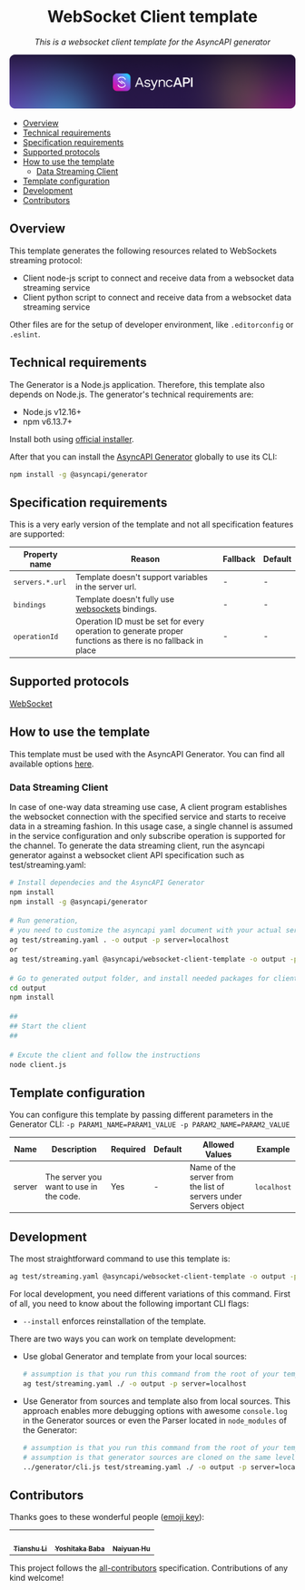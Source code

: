 <h1 align="center">WebSocket Client template</h1>

<p align="center">
  <em>This is a websocket client template for the AsyncAPI generator</em>
</p>

[![AsyncAPI logo](./assets/github-repobanner-generic.png)](https://www.asyncapi.com)  



<!-- toc is generated with GitHub Actions do not remove toc markers -->

<!-- toc -->

- [Overview](#overview)
- [Technical requirements](#technical-requirements)
- [Specification requirements](#specification-requirements)
- [Supported protocols](#supported-protocols)
- [How to use the template](#how-to-use-the-template)
  * [Data Streaming Client](#data-streaming-client)
- [Template configuration](#template-configuration)
- [Development](#development)
- [Contributors](#contributors)

<!-- tocstop -->

## Overview

This template generates the following resources related to WebSockets streaming protocol:

- Client node-js script to connect and receive data from a websocket data streaming service
- Client python  script to connect and receive data from a websocket data streaming service

Other files are for the setup of developer environment, like `.editorconfig` or `.eslint`.

## Technical requirements

The Generator is a Node.js application. Therefore, this template also depends on Node.js. The generator's technical requirements are:

- Node.js v12.16+
- npm v6.13.7+

Install both using [official installer](https://nodejs.org/en/download/).

After that you can install the [AsyncAPI Generator](https://github.com/asyncapi/generator) globally to use its CLI:

```bash
npm install -g @asyncapi/generator
```

## Specification requirements

This is a very early version of the template and not all specification features are supported:

Property name | Reason | Fallback | Default
---|---|---|---
`servers.*.url` | Template doesn't support variables in the server url. | - | -
`bindings` | Template doesn't fully use [websockets](https://github.com/asyncapi/bindings/tree/master/websockets) bindings.| - | -
`operationId` | Operation ID must be set for every operation to generate proper functions as there is no fallback in place | - | -

## Supported protocols

[WebSocket](https://en.wikipedia.org/wiki/WebSocket)

## How to use the template

This template must be used with the AsyncAPI Generator. You can find all available options [here](https://github.com/asyncapi/generator/).

### Data Streaming Client

In case of one-way data streaming use case, A client program establishes the websocket connection with the specified service and starts to receive data in a streaming fashion. In this usage case, a single channel is assumed in the service configuration and only subscribe operation is supported for the channel. To generate the data streaming client, run the asyncapi generator against a websocket client API specification such as test/streaming.yaml:

```bash
# Install dependecies and the AsyncAPI Generator
npm install
npm install -g @asyncapi/generator

# Run generation,
# you need to customize the asyncapi yaml document with your actual server settings. 
ag test/streaming.yaml . -o output -p server=localhost
or
ag test/streaming.yaml @asyncapi/websocket-client-template -o output -p server=localhost

# Go to generated output folder, and install needed packages for client
cd output
npm install

##
## Start the client
##

# Excute the client and follow the instructions
node client.js
```

## Template configuration

You can configure this template by passing different parameters in the Generator CLI: `-p PARAM1_NAME=PARAM1_VALUE -p PARAM2_NAME=PARAM2_VALUE`

| Name | Description | Required | Default | Allowed Values | Example
|---|---|---|---|---|---|
|server|The server you want to use in the code.|Yes| - | Name of the server from the list of servers under Servers object | `localhost`|


## Development

The most straightforward command to use this template is:
```bash
ag test/streaming.yaml @asyncapi/websocket-client-template -o output -p server=localhost
```

For local development, you need different variations of this command. First of all, you need to know about the following important CLI flags:
- `--install` enforces reinstallation of the template.

There are two ways you can work on template development:
- Use global Generator and template from your local sources:
  ```bash
  # assumption is that you run this command from the root of your template
  ag test/streaming.yaml ./ -o output -p server=localhost
  ```
- Use Generator from sources and template also from local sources. This approach enables more debugging options with awesome `console.log` in the Generator sources or even the Parser located in `node_modules` of the Generator:
  ```bash
  # assumption is that you run this command from the root of your template
  # assumption is that generator sources are cloned on the same level as the template
  ../generator/cli.js test/streaming.yaml ./ -o output -p server=localhost
  ```

## Contributors

Thanks goes to these wonderful people ([emoji key](https://allcontributors.org/docs/en/emoji-key)):

<!-- ALL-CONTRIBUTORS-LIST:START - Do not remove or modify this section -->
<!-- prettier-ignore-start -->
<!-- markdownlint-disable -->
<table>
  <tr>
    <td align="center"><a href="https://github.com/tianshu-orcl"><img src="https://avatars.githubusercontent.com/u/100882324?v=4" width="100px;" alt=""/><br /><sub><b>Tianshu Li</b></td>
    <td align="center"><a href="https://github.com/ybaba888"><img src="https://avatars.githubusercontent.com/u/40038220?v=4" width="100px;" alt=""/><br /><sub><b>Yoshitaka Baba</b></td>
    <td align="center"><a href="https://github.com/naihu-orcl"><img src="https://avatars.githubusercontent.com/u/125392435?v=4" width="100px;" alt=""/><br /><sub><b>Naiyuan Hu</b></td>

  </tr>
</table>

<!-- markdownlint-restore -->
<!-- prettier-ignore-end -->

<!-- ALL-CONTRIBUTORS-LIST:END -->

This project follows the [all-contributors](https://github.com/all-contributors/all-contributors) specification. Contributions of any kind welcome!
